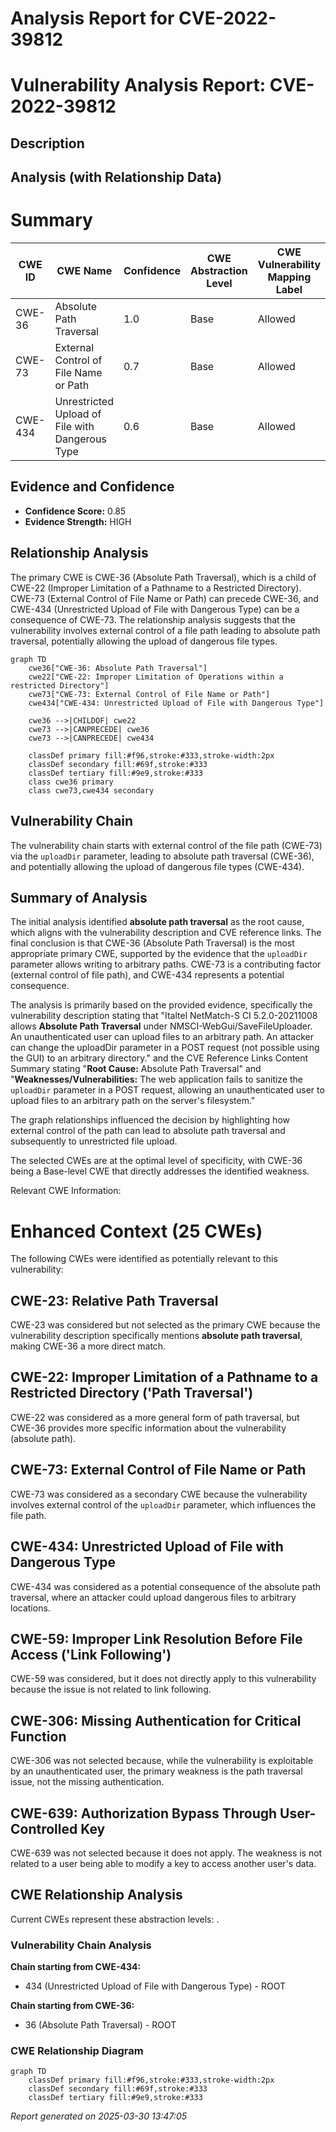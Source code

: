 # Analysis Report for CVE-2022-39812

# Vulnerability Analysis Report: CVE-2022-39812

## Description



## Analysis (with Relationship Data)

# Summary
| CWE ID | CWE Name | Confidence | CWE Abstraction Level | CWE Vulnerability Mapping Label | CWE-Vulnerability Mapping Notes |
|---|---|---|---|---|---|
| CWE-36 | Absolute Path Traversal | 1.0 | Base | Allowed | Primary CWE |
| CWE-73 | External Control of File Name or Path | 0.7 | Base | Allowed | Secondary Candidate |
| CWE-434 | Unrestricted Upload of File with Dangerous Type | 0.6 | Base | Allowed | Secondary Candidate |

## Evidence and Confidence

*   **Confidence Score:** 0.85
*   **Evidence Strength:** HIGH

## Relationship Analysis
The primary CWE is CWE-36 (Absolute Path Traversal), which is a child of CWE-22 (Improper Limitation of a Pathname to a Restricted Directory). CWE-73 (External Control of File Name or Path) can precede CWE-36, and CWE-434 (Unrestricted Upload of File with Dangerous Type) can be a consequence of CWE-73. The relationship analysis suggests that the vulnerability involves external control of a file path leading to absolute path traversal, potentially allowing the upload of dangerous file types.

```mermaid
graph TD
    cwe36["CWE-36: Absolute Path Traversal"]
    cwe22["CWE-22: Improper Limitation of Operations within a restricted Directory"]
    cwe73["CWE-73: External Control of File Name or Path"]
    cwe434["CWE-434: Unrestricted Upload of File with Dangerous Type"]
    
    cwe36 -->|CHILDOF| cwe22
    cwe73 -->|CANPRECEDE| cwe36
    cwe73 -->|CANPRECEDE| cwe434
    
    classDef primary fill:#f96,stroke:#333,stroke-width:2px
    classDef secondary fill:#69f,stroke:#333
    classDef tertiary fill:#9e9,stroke:#333
    class cwe36 primary
    class cwe73,cwe434 secondary
```

## Vulnerability Chain
The vulnerability chain starts with external control of the file path (CWE-73) via the `uploadDir` parameter, leading to absolute path traversal (CWE-36), and potentially allowing the upload of dangerous file types (CWE-434).

## Summary of Analysis
The initial analysis identified **absolute path traversal** as the root cause, which aligns with the vulnerability description and CVE reference links. The final conclusion is that CWE-36 (Absolute Path Traversal) is the most appropriate primary CWE, supported by the evidence that the `uploadDir` parameter allows writing to arbitrary paths. CWE-73 is a contributing factor (external control of file path), and CWE-434 represents a potential consequence.

The analysis is primarily based on the provided evidence, specifically the vulnerability description stating that "Italtel NetMatch-S CI 5.2.0-20211008 allows **Absolute Path Traversal** under NMSCI-WebGui/SaveFileUploader. An unauthenticated user can upload files to an arbitrary path. An attacker can change the uploadDir parameter in a POST request (not possible using the GUI) to an arbitrary directory." and the CVE Reference Links Content Summary stating "**Root Cause:** Absolute Path Traversal" and "**Weaknesses/Vulnerabilities:** The web application fails to sanitize the `uploadDir` parameter in a POST request, allowing an unauthenticated user to upload files to an arbitrary path on the server's filesystem."

The graph relationships influenced the decision by highlighting how external control of the path can lead to absolute path traversal and subsequently to unrestricted file upload.

The selected CWEs are at the optimal level of specificity, with CWE-36 being a Base-level CWE that directly addresses the identified weakness.

Relevant CWE Information:

# Enhanced Context (25 CWEs)
The following CWEs were identified as potentially relevant to this vulnerability:

## CWE-23: Relative Path Traversal
CWE-23 was considered but not selected as the primary CWE because the vulnerability description specifically mentions **absolute path traversal**, making CWE-36 a more direct match.

## CWE-22: Improper Limitation of a Pathname to a Restricted Directory ('Path Traversal')
CWE-22 was considered as a more general form of path traversal, but CWE-36 provides more specific information about the vulnerability (absolute path).

## CWE-73: External Control of File Name or Path
CWE-73 was considered as a secondary CWE because the vulnerability involves external control of the `uploadDir` parameter, which influences the file path.

## CWE-434: Unrestricted Upload of File with Dangerous Type
CWE-434 was considered as a potential consequence of the absolute path traversal, where an attacker could upload dangerous files to arbitrary locations.

## CWE-59: Improper Link Resolution Before File Access ('Link Following')
CWE-59 was considered, but it does not directly apply to this vulnerability because the issue is not related to link following.

## CWE-306: Missing Authentication for Critical Function
CWE-306 was not selected because, while the vulnerability is exploitable by an unauthenticated user, the primary weakness is the path traversal issue, not the missing authentication.

## CWE-639: Authorization Bypass Through User-Controlled Key
CWE-639 was not selected because it does not apply. The weakness is not related to a user being able to modify a key to access another user's data.


## CWE Relationship Analysis

Current CWEs represent these abstraction levels: .


### Vulnerability Chain Analysis

**Chain starting from CWE-434:**
- 434 (Unrestricted Upload of File with Dangerous Type) - ROOT


**Chain starting from CWE-36:**
- 36 (Absolute Path Traversal) - ROOT



### CWE Relationship Diagram

```mermaid
graph TD
    classDef primary fill:#f96,stroke:#333,stroke-width:2px
    classDef secondary fill:#69f,stroke:#333
    classDef tertiary fill:#9e9,stroke:#333
```



*Report generated on 2025-03-30 13:47:05*
